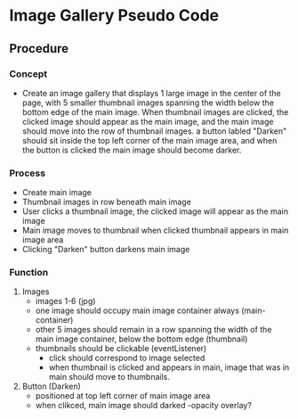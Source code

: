 # Image Gallery Pseudo Code

## Procedure

### Concept
- Create an image gallery that displays 1 large image in the center of the page, with 5 smaller thumbnail images spanning the width below the bottom edge of the main image. When thumbnail images are clicked, the clicked image should appear as the main image, and the main image should move into the row of thumbnail images. a button labled "Darken" should sit inside the top left corner of the main image area, and when the button is clicked the main image should become darker.  

### Process
- Create main image
- Thumbnail images in row beneath main image
- User clicks a thumbnail image, the clicked image will appear as the main image
- Main image moves to thumbnail when clicked thumbnail appears in main image area
- Clicking "Darken" button darkens main image

### Function
1. Images
    - images 1-6 (jpg)
    - one image should occupy main image container always (main-container)
    - other 5 images should remain in a row spanning the width of the main image container, below the bottom edge (thumbnail)
    - thumbnails should be clickable (eventListener)
        - click should correspond to image selected
        - when thumbnail is clicked and appears in main, image that was in main should move to thumbnails.
2. Button (Darken)
    - positioned at top left corner of main image area
    - when clikced, main image should darked
        -opacity overlay?




